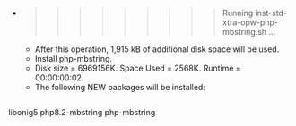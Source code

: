 * >>>>>>>>> Running inst-std-xtra-opw-php-mbstring.sh ...
  * After this operation, 1,915 kB of additional disk space will be used.
  * Install php-mbstring.
  * Disk size = 6969156K. Space Used = 2568K. Runtime = 00:00:00:02.
  * The following NEW packages will be installed:
  ```bash
libonig5 php8.2-mbstring php-mbstring
  ```
